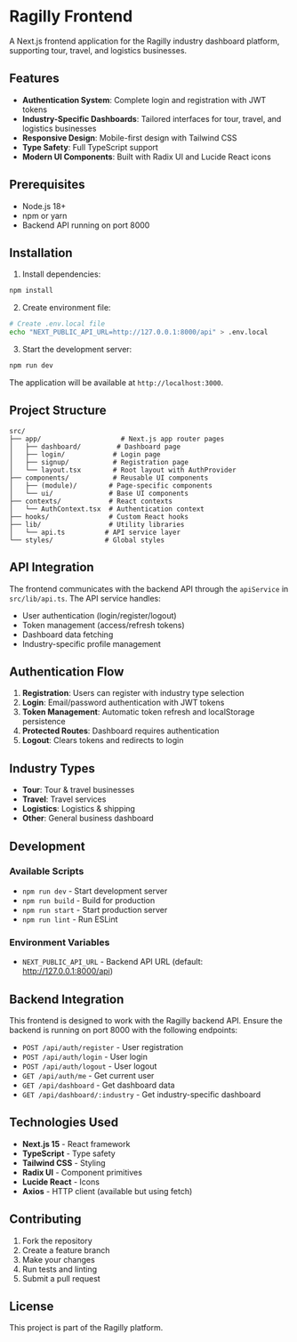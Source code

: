 # Ragilly Frontend

A Next.js frontend application for the Ragilly industry dashboard platform, supporting tour, travel, and logistics businesses.

## Features

- **Authentication System**: Complete login and registration with JWT tokens
- **Industry-Specific Dashboards**: Tailored interfaces for tour, travel, and logistics businesses
- **Responsive Design**: Mobile-first design with Tailwind CSS
- **Type Safety**: Full TypeScript support
- **Modern UI Components**: Built with Radix UI and Lucide React icons

## Prerequisites

- Node.js 18+ 
- npm or yarn
- Backend API running on port 8000

## Installation

1. Install dependencies:
```bash
npm install
```

2. Create environment file:
```bash
# Create .env.local file
echo "NEXT_PUBLIC_API_URL=http://127.0.0.1:8000/api" > .env.local
```

3. Start the development server:
```bash
npm run dev
```

The application will be available at `http://localhost:3000`.

## Project Structure

```
src/
├── app/                    # Next.js app router pages
│   ├── dashboard/         # Dashboard page
│   ├── login/            # Login page
│   ├── signup/           # Registration page
│   └── layout.tsx        # Root layout with AuthProvider
├── components/           # Reusable UI components
│   ├── (module)/        # Page-specific components
│   └── ui/              # Base UI components
├── contexts/            # React contexts
│   └── AuthContext.tsx  # Authentication context
├── hooks/               # Custom React hooks
├── lib/                 # Utility libraries
│   └── api.ts          # API service layer
└── styles/             # Global styles
```

## API Integration

The frontend communicates with the backend API through the `apiService` in `src/lib/api.ts`. The API service handles:

- User authentication (login/register/logout)
- Token management (access/refresh tokens)
- Dashboard data fetching
- Industry-specific profile management

## Authentication Flow

1. **Registration**: Users can register with industry type selection
2. **Login**: Email/password authentication with JWT tokens
3. **Token Management**: Automatic token refresh and localStorage persistence
4. **Protected Routes**: Dashboard requires authentication
5. **Logout**: Clears tokens and redirects to login

## Industry Types

- **Tour**: Tour & travel businesses
- **Travel**: Travel services
- **Logistics**: Logistics & shipping
- **Other**: General business dashboard

## Development

### Available Scripts

- `npm run dev` - Start development server
- `npm run build` - Build for production
- `npm run start` - Start production server
- `npm run lint` - Run ESLint

### Environment Variables

- `NEXT_PUBLIC_API_URL` - Backend API URL (default: http://127.0.0.1:8000/api)

## Backend Integration

This frontend is designed to work with the Ragilly backend API. Ensure the backend is running on port 8000 with the following endpoints:

- `POST /api/auth/register` - User registration
- `POST /api/auth/login` - User login
- `POST /api/auth/logout` - User logout
- `GET /api/auth/me` - Get current user
- `GET /api/dashboard` - Get dashboard data
- `GET /api/dashboard/:industry` - Get industry-specific dashboard

## Technologies Used

- **Next.js 15** - React framework
- **TypeScript** - Type safety
- **Tailwind CSS** - Styling
- **Radix UI** - Component primitives
- **Lucide React** - Icons
- **Axios** - HTTP client (available but using fetch)

## Contributing

1. Fork the repository
2. Create a feature branch
3. Make your changes
4. Run tests and linting
5. Submit a pull request

## License

This project is part of the Ragilly platform.
